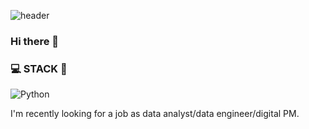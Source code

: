 ![header](https://capsule-render.vercel.app/api?type=waving&color=gradient&text=%20im_soybean!%20&height=300&fontSize=60&fontAlign=70)



### Hi there 👋

<!--
**soybeanNAM/soybeanNAM** is a ✨ _special_ ✨ repository because its `README.md` (this file) appears on your GitHub profile.

Here are some ideas to get you started:

- 🔭 I’m currently working on ...
- 🌱 I’m currently learning ...
- 👯 I’m looking to collaborate on ...
- 🤔 I’m looking for help with ...
- 💬 Ask me about ...
- 📫 How to reach me: ...
- 😄 Pronouns: ...
- ⚡ Fun fact: ...
-->



### :computer: STACK :wrench:

<img alt="Python" src ="https://img.shields.io/badge/Python-3776AB.svg?&style=for-the-badge&logo=Python&logoColor=white"/>


I'm recently looking for a job as data analyst/data engineer/digital PM.

